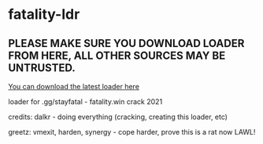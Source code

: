 # fatality-ldr

## **PLEASE MAKE SURE YOU DOWNLOAD LOADER FROM HERE, ALL OTHER SOURCES MAY BE UNTRUSTED.**
[You can download the latest loader here](https://github.com/notunixian/fatality-ldr/releases)

loader for .gg/stayfatal - fatality.win crack 2021

credits:
dalkr - doing everything (cracking, creating this loader, etc)

greetz:
vmexit, harden, synergy - cope harder, prove this is a rat now LAWL!
